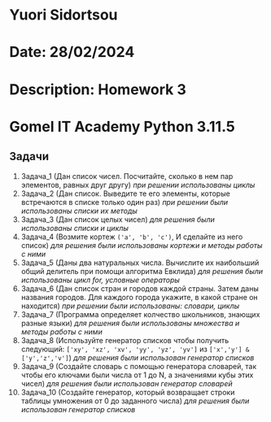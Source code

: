 # Yuori Sidortsou
# Date: 28/02/2024
# Description: Homework 3
# Gomel IT Academy Python 3.11.5

## Задачи
1. Задача_1 (Дан список чисел. Посчитайте, сколько в нем пар элементов, равных друг другу)
_при решении использованы циклы_
2. Задача_2 (Дан список. Выведите те его элементы, которые встречаются в списке только один раз)
_при решении были использованы списки их методы_
3. Задача_3 (Дан список целых чисел) 
_для решения были использованы списки и циклы_
4. Задача_4 (Возмите кортеж `('a', 'b', 'c')`, И сделайте из него список)
_для решения были использованы кортежи и методы работы с ними_
5. Задача_5 (Даны два натуральных числа. Вычислите их наибольший общий делитель при помощи алгоритма Евклида)
_для решения были использованы цикл for, условные операторы_
6. Задача_6 (Дан список стран и городов каждой страны. Затем даны названия городов. Для каждого города укажите, в какой стране он находится)
_при решении были использованы: словари, циклы_
7. Задача_7 (Программа определяет колчество школьников, знающих разные языки) 
_для решения были использованы множества и методы работы с ними_
8. Задача_8 (Используйте генератор списков чтобы получить следующий: `['xy', 'xz', 'xv', 'yy', 'yz', 'yv']` из `['x','y'] & ['y','z','v']`)
_для решения были использован генератор списков_
9. Задача_9 (Создайте словарь с помощью генератора словарей, так чтобы его ключами были числа от 1 до N, а значениями кубы этих чисел)
_для решения были использован генератор словарей_
10. Задача_10 (Создайте генератор, который возвращает строки таблицы умножения от 0 до заданного числа)
_для решения были использован генератор списков_
